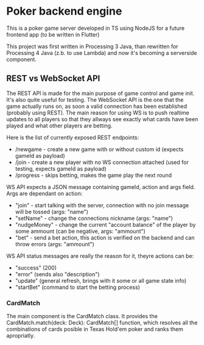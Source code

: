 # Poker backend engine
This is a poker game server developed in TS using NodeJS for a future frontend app (to be written in Flutter)

This project was first written in Processing 3 Java, than rewritten for Processing 4 Java (z.b. to use Lambda) and now it's becoming a serverside component.

## REST vs WebSocket API
The REST API is made for the main purpose of game control and game init. It's also quite useful for testing. The WebSocket API is the one that the game actually runs on, as soon a valid connection has been established (probably using REST). The main reason for using WS is to push realtime updates to all players so that they allways see exactly what cards have been played and what other players are betting.

Here is the list of currently exposed REST endpoints:

- /newgame - create a new game with or without custom id (expects gameId as payload)
- /join - create a new player with no WS connection attached (used for testing, expects gameId as payload)
- /progress - skips betting, makes the game play the next round

WS API expects a JSON message containing gameId, action and args field. Args are dependant on action:
- "join" - start talking with the server, connection with no join message will be tossed (args: "name")
- "setName" - change the connections nickname (args: "name")
- "nudgeMoney" - change the current "account balance" of the player by some ammount (can be negative, args: "ammount")
- "bet" - send a bet action, this action is verified on the backend and can throw errors (args: "ammount")

WS API status messages are really the reason for it, theyre actions can be:
- "success" (200)
- "error" (sends also "description")
- "update" (general refresh, brings with it some or all game state info)
- "startBet" (command to start the betting process)

### CardMatch
The main component is the CardMatch class.
It provides the CardMatch.match(deck: Deck): CardMatch[] function, which resolves all the combinations of cards posible in Texas Hold'em poker and ranks them apropriatly.

